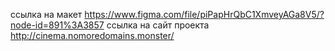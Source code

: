 ссылка на макет https://www.figma.com/file/piPapHrQbC1XmveyAGa8V5/?node-id=891%3A3857
ссылка на сайт проекта http://cinema.nomoredomains.monster/
